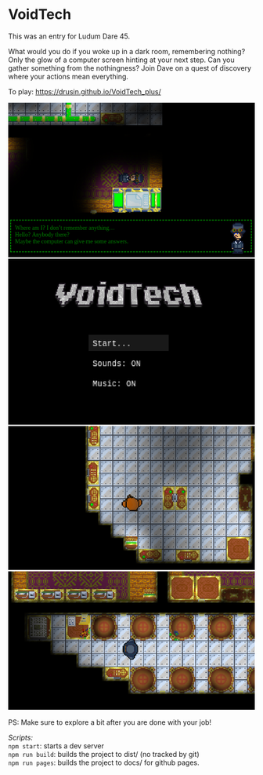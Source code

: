 # VoidTech
This was an entry for Ludum Dare 45.

What would you do if you woke up in a dark room, remembering nothing? Only the glow of a computer screen hinting at your next step. Can you gather something from the nothingness? Join Dave on a quest of discovery where your actions mean everything.


To play: https://drusin.github.io/VoidTech_plus/

![Screenshot 1](screenshots/27ebf.png "Screenshot 1")
![Screenshot 2](screenshots/27ec5.png "Screenshot 2")
![Screenshot 3](screenshots/27ecc.png "Screenshot 3")
![Screenshot 4](screenshots/27ecf.png "Screenshot 4")

PS: Make sure to explore a bit after you are done with your job!

*Scripts:*  
`npm start`: starts a dev server  
`npm run build`: builds the project to dist/ (no tracked by git)  
`npm run pages`: builds the project to docs/ for github pages.  
